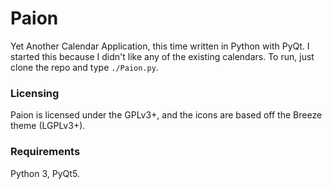 # Paion
Yet Another Calendar Application, this time written in Python with PyQt. I started
this because I didn't like any of the existing calendars. To run, just clone the
repo and type `./Paion.py`.

### Licensing
Paion is licensed under the GPLv3+, and the icons are based off the Breeze theme (LGPLv3+).

### Requirements
Python 3, PyQt5.